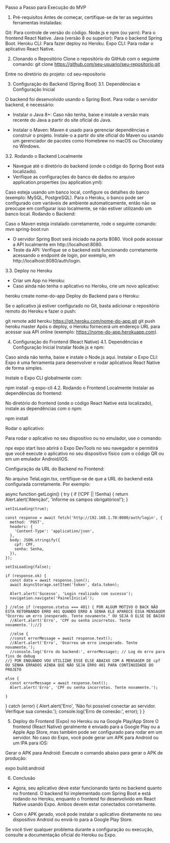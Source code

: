 Passo a Passo para Execução do MVP
1. Pré-requisitos
Antes de começar, certifique-se de ter as seguintes ferramentas instaladas:

Git: Para controle de versão do código.
Node.js e npm (ou yarn): Para o frontend React Native.
Java (versão 8 ou superior): Para o backend Spring Boot.
Heroku CLI: Para fazer deploy no Heroku.
Expo CLI: Para rodar o aplicativo React Native.

2. Clonando o Repositório
Clone o repositório do GitHub com o seguinte comando:
git clone https://github.com/seu-usuario/seu-repositorio.git

Entre no diretório do projeto:
cd seu-repositorio

3. Configuração do Backend (Spring Boot)
3.1. Dependências e Configuração Inicial

O backend foi desenvolvido usando o Spring Boot. Para rodar o servidor backend, é necessário:

- Instalar o Java 8+: Caso não tenha, baixe e instale a versão mais recente do Java a partir do site oficial do Java.

- Instalar o Maven: Maven é usado para gerenciar dependências e construir o projeto. Instale-o a partir do site oficial do Maven ou usando um gerenciador de pacotes como Homebrew no macOS ou Chocolatey no Windows.

3.2. Rodando o Backend Localmente
- Navegue até o diretório do backend (onde o código do Spring Boot está localizado).
- Verifique as configurações do banco de dados no arquivo application.properties (ou application.yml):

Caso esteja usando um banco local, configure os detalhes do banco (exemplo: MySQL, PostgreSQL).
Para o Heroku, o banco pode ser configurado com variáveis de ambiente automaticamente, então não se preocupe em configurar isso localmente, se não estiver utilizando um banco local.
Rodando o Backend:

Caso o Maven esteja instalado corretamente, rode o seguinte comando:
mvn spring-boot:run

- O servidor Spring Boot será iniciado na porta 8080. Você pode acessar a API localmente em http://localhost:8080.
- Teste da API: Verifique se o backend está funcionando corretamente acessando o endpoint de login, por exemplo, em http://localhost:8080/auth/login.

3.3. Deploy no Heroku
- Criar um App no Heroku:
- Caso ainda não tenha o aplicativo no Heroku, crie um novo aplicativo:

heroku create nome-do-app
Deploy do Backend para o Heroku:

Se o aplicativo já estiver configurado no Git, basta adicionar o repositório remoto do Heroku e fazer o push:

git remote add heroku https://git.heroku.com/nome-do-app.git
git push heroku master
Após o deploy, o Heroku fornecerá um endereço URL para acessar sua API online (exemplo: https://nome-do-app.herokuapp.com).

4. Configuração do Frontend (React Native)
4.1. Dependências e Configuração Inicial
Instalar Node.js e npm:

Caso ainda não tenha, baixe e instale o Node.js aqui.
Instalar o Expo CLI: Expo é uma ferramenta para desenvolver e rodar aplicativos React Native de forma simples.

Instale o Expo CLI globalmente com:

npm install -g expo-cli
4.2. Rodando o Frontend Localmente
Instalar as dependências do frontend:

No diretório do frontend (onde o código React Native está localizado), instale as dependências com o npm:

npm install

Rodar o aplicativo:

Para rodar o aplicativo no seu dispositivo ou no emulador, use o comando:

npx expo start
Isso abrirá o Expo DevTools no seu navegador e permitirá que você execute o aplicativo no seu dispositivo físico com o código QR ou em um emulador Android/iOS.

Configuração da URL do Backend no Frontend:

No arquivo TelaLogin.tsx, certifique-se de que a URL do backend está configurada corretamente. Por exemplo:

async function getLogin() {
  try {
    if (!CPF || !Senha) {
      return Alert.alert('Atenção!', 'Informe os campos obrigatórios!');
    }

    setIsLoading(true);

    const response = await fetch('http://192.168.1.70:8080/auth/login', {
      method: 'POST',
      headers: {
        'Content-Type': 'application/json',
      },
      body: JSON.stringify({
        cpf: CPF,
        senha: Senha,
      }),
    });

    setIsLoading(false);

    if (response.ok) {
      const data = await response.json();
      await AsyncStorage.setItem('token', data.token);

      Alert.alert('Sucesso', 'Login realizado com sucesso');
      navigation.navigate('PainelInicial');
      
    } //else if (response.status === 401) { POR ALGUM MOTIVO O BACK NÃO ESTA RETORNANDO ERRO 401 QUANDO ERRO A SENHA ELE APARECE ESSA MENSAGEM "Ocorreu um erro inesperado. Tente novamente." OU SEJA O ELSE DE BAIXO
      //Alert.alert('Erro', 'CPF ou senha incorretos. Tente novamente.');//} 
      
      //else { 
      //const errorMessage = await response.text();
      //Alert.alert('Erro', 'Ocorreu um erro inesperado. Tente novamente.');
      //console.log('Erro do backend:', errorMessage); // Log do erro para fins de debug
    //} POR ENQUANDO VOU UTILIZAR ESSE ELSE ABAIXO COM A MENSAGEM DE cpf OU SENHA ERRADOS AINDA QUE NÃO SEJA ERRO 401 PARA CONTINUIDADE DO PROJETO

    else {
      const errorMessage = await response.text();
      Alert.alert('Erro', 'CPF ou senha incorretos. Tente novamente.');
      
    }
    
  } catch (error) {
    Alert.alert('Erro', 'Não foi possível conectar ao servidor. Verifique sua conexão.');
    console.log('Erro de conexão:', error);
  }
}

5. Deploy do Frontend (Expo) no Heroku ou na Google Play/App Store
O frontend (React Native) geralmente é enviado para a Google Play ou a Apple App Store, mas também pode ser configurado para rodar em um servidor. No caso do Expo, você pode gerar um APK para Android ou um IPA para iOS:

Gerar o APK para Android:
Execute o comando abaixo para gerar o APK de produção:

expo build:android

6. Conclusão
   
- Agora, seu aplicativo deve estar funcionando tanto no backend quanto no frontend. O backend foi implementado com Spring Boot e está rodando no Heroku, enquanto o frontend foi desenvolvido em React Native usando Expo. Ambos devem estar conectados corretamente.

- Com o APK gerado, você pode instalar o aplicativo diretamente no seu dispositivo Android ou enviá-lo para a Google Play Store.

Se você tiver qualquer problema durante a configuração ou execução, consulte a documentação oficial do Heroku ou Expo.

